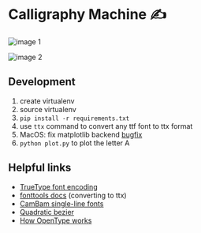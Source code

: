 # Calligraphy Machine ✍️

![image 1](https://challengepost-s3-challengepost.netdna-ssl.com/photos/production/software_photos/000/773/630/datas/gallery.jpg)

![image 2](https://challengepost-s3-challengepost.netdna-ssl.com/photos/production/software_photos/000/773/608/datas/gallery.jpg)

## Development
1. create virtualenv
2. source virtualenv
3. `pip install -r requirements.txt`
4. use `ttx` command to convert any ttf font to ttx format
5. MacOS: fix matplotlib backend [bugfix][bug]
6. `python plot.py` to plot the letter A

## Helpful links
- [TrueType font encoding][ttf]
- [fonttools docs][fonttools] (converting to ttx)
- [CamBam single-line fonts][cambam]
- [Quadratic bezier][bez]
- [How OpenType works][otf]

[bug]: https://markhneedham.com/blog/2018/05/04/python-runtime-error-osx-matplotlib-not-installed-as-framework-mac/
[ttf]: https://scripts.sil.org/cms/scripts/page.php?site_id=nrsi&id=iws-chapter08
[fonttools]: https://pypi.org/project/fonttools/
[cambam]: http://www.mrrace.com/CamBam_Fonts/
[bez]: https://stackoverflow.com/questions/20733790/truetype-fonts-glyph-are-made-of-quadratic-bezier-why-do-more-than-one-consecu
[otf]: https://simoncozens.github.io/fonts-and-layout/opentype.html
